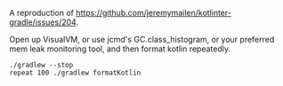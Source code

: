 A reproduction of https://github.com/jeremymailen/kotlinter-gradle/issues/204.

Open up VisualVM, or use jcmd's GC.class_histogram, or your preferred mem leak monitoring tool, and then format kotlin repeatedly.

```
./gradlew --stop
repeat 100 ./gradlew formatKotlin
```
